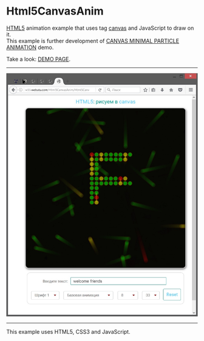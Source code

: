 # Html5CanvasAnim
<a href="http://htmlbook.ru/html5">HTML5</a> animation example that uses tag <a href="http://htmlbook.ru/html/canvas">canvas</a> and JavaScript to draw on it.
<br>
This example is further development of <a href="http://www.feedtank.com/labs/html_canvas/">CANVAS MINIMAL PARTICLE ANIMATION</a> demo.

Take a look: <a href="http://w55.webutu.com/Html5CanvasAnim/Html5CanvasAnim.html">DEMO PAGE</a>.
<hr>
<img src="Screenshots/screenshot-1.jpg" alt="screenshot-1.jpg" />
<hr>
This example uses HTML5, CSS3 and JavaScript.
